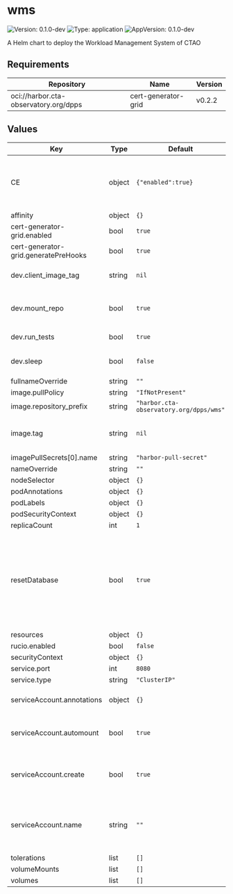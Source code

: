 # wms

![Version: 0.1.0-dev](https://img.shields.io/badge/Version-0.1.0--dev-informational?style=flat-square) ![Type: application](https://img.shields.io/badge/Type-application-informational?style=flat-square) ![AppVersion: 0.1.0-dev](https://img.shields.io/badge/AppVersion-0.1.0--dev-informational?style=flat-square)

A Helm chart to deploy the Workload Management System of CTAO

## Requirements

| Repository | Name | Version |
|------------|------|---------|
| oci://harbor.cta-observatory.org/dpps | cert-generator-grid | v0.2.2 |

## Values

| Key | Type | Default | Description |
|-----|------|---------|-------------|
| CE | object | `{"enabled":true}` | Compute Element (CE) used by DIRAC, likely only needed for testing |
| affinity | object | `{}` |  |
| cert-generator-grid.enabled | bool | `true` |  |
| cert-generator-grid.generatePreHooks | bool | `true` |  |
| dev.client_image_tag | string | `nil` | tag of the image used to run helm tests |
| dev.mount_repo | bool | `true` | mount the repo volume to test the code as it is being developed |
| dev.run_tests | bool | `true` | run tests in the container |
| dev.sleep | bool | `false` | sleep after test to allow interactive development |
| fullnameOverride | string | `""` |  |
| image.pullPolicy | string | `"IfNotPresent"` |  |
| image.repository_prefix | string | `"harbor.cta-observatory.org/dpps/wms"` |  |
| image.tag | string | `nil` | Overrides the image tag whose default is the chart appVersion. |
| imagePullSecrets[0].name | string | `"harbor-pull-secret"` |  |
| nameOverride | string | `""` |  |
| nodeSelector | object | `{}` |  |
| podAnnotations | object | `{}` |  |
| podLabels | object | `{}` |  |
| podSecurityContext | object | `{}` |  |
| replicaCount | int | `1` |  |
| resetDatabase | bool | `true` | Recreates DIRAC database from scratch. Useful at first installation, but destructive on update: should be changed immediately after the first installation. |
| resources | object | `{}` |  |
| rucio.enabled | bool | `false` |  |
| securityContext | object | `{}` |  |
| service.port | int | `8080` |  |
| service.type | string | `"ClusterIP"` |  |
| serviceAccount.annotations | object | `{}` | Annotations to add to the service account |
| serviceAccount.automount | bool | `true` | Automatically mount a ServiceAccount's API credentials? |
| serviceAccount.create | bool | `true` | Specifies whether a service account should be created |
| serviceAccount.name | string | `""` | If not set and create is true, a name is generated using the fullname template |
| tolerations | list | `[]` |  |
| volumeMounts | list | `[]` |  |
| volumes | list | `[]` |  |

